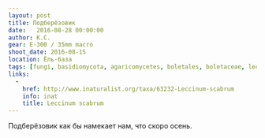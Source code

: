 ```yaml
---
layout: post
title: Подберёзовик
date:   2016-08-28 00:00:00
author: К.С.
gear: E-300 / 35mm macro
shoot_date: 2016-08-15
location: Ёль-база
tags: [fungi, basidiomycota, agaricomycetes, boletales, boletaceae, leccinum, leccinum scabrum]
links:
  -
    href: http://www.inaturalist.org/taxa/63232-Leccinum-scabrum
    info: inat
    title: Leccinum scabrum
---
```


Подберёзовик как бы намекает нам, что скоро осень.
